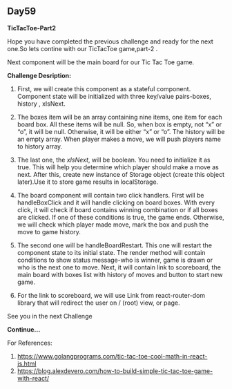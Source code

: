 
## Day59

**TicTacToe-Part2**

Hope you have completed the previous challenge and ready 
for the next one.So lets contine with our TicTacToe game,part-2 .

Next component will be the main board for our Tic Tac Toe game. 

**Challenge Desription:**

1. First, we will create this component as a stateful component.
Component state will be initialized with three key/value pairs-boxes, history , xIsNext.

2. The boxes item will be an array containing nine items, one item
for each board box. All these items will be null. So, when box is
empty, not “x” or “o”, it will be null. Otherwise, it will be either
“x” or “o”. The history will be an empty array. When player makes a
move, we will push players name to history array.

3. The last one, the *xIsNext*, will be boolean. You need to initialize it as true. 
This will help you determine which player should make a move as next. After this,
create new instance of Storage object (create this object later).Use it  to store game results in localStorage.

4. The board component will contain two click handlers. First will be handleBoxClick 
and it will handle clicking on board boxes. With every click, it will check if
board contains winning combination or if all boxes are clicked. If one of these
conditions is true, the game ends. Otherwise, we will check which player made move,
mark the box and push the move to game history.

5. The second one will be handleBoardRestart. This one will restart the component
state to its initial state. The render method will contain conditions to show status
message-who is winner, game is drawn or who is the next one to move. Next, it will
contain link to scoreboard, the main board with boxes list with history of moves
and button to start new game.

6. For the link to scoreboard, we will use Link from react-router-dom library
that will redirect the user on / (root) view, or page.

See you in the next Challenge

**Continue...**

For References: 

1. https://www.golangprograms.com/tic-tac-toe-cool-math-in-react-js.html
2. https://blog.alexdevero.com/how-to-build-simple-tic-tac-toe-game-with-react/
